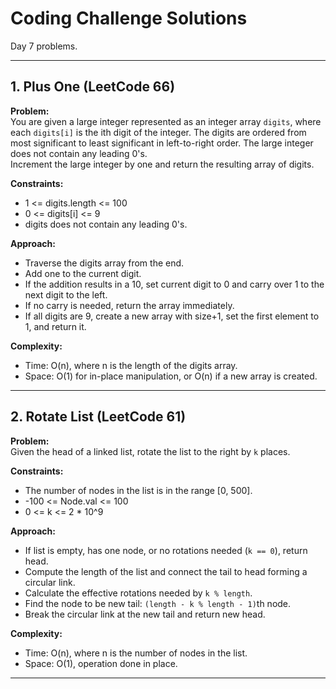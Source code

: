 # Coding Challenge Solutions

Day 7 problems.

---

## 1. Plus One (LeetCode 66)

**Problem:**  
You are given a large integer represented as an integer array `digits`, where each `digits[i]` is the ith digit of the integer. The digits are ordered from most significant to least significant in left-to-right order. The large integer does not contain any leading 0's.  
Increment the large integer by one and return the resulting array of digits.

**Constraints:**  
- 1 <= digits.length <= 100  
- 0 <= digits[i] <= 9  
- digits does not contain any leading 0's.

**Approach:**  
- Traverse the digits array from the end.  
- Add one to the current digit.  
- If the addition results in a 10, set current digit to 0 and carry over 1 to the next digit to the left.  
- If no carry is needed, return the array immediately.  
- If all digits are 9, create a new array with size+1, set the first element to 1, and return it.

**Complexity:**  
- Time: O(n), where n is the length of the digits array.  
- Space: O(1) for in-place manipulation, or O(n) if a new array is created.

---

## 2. Rotate List (LeetCode 61)

**Problem:**  
Given the head of a linked list, rotate the list to the right by `k` places.

**Constraints:**  
- The number of nodes in the list is in the range [0, 500].  
- -100 <= Node.val <= 100  
- 0 <= k <= 2 * 10^9

**Approach:**  
- If list is empty, has one node, or no rotations needed (`k == 0`), return head.  
- Compute the length of the list and connect the tail to head forming a circular link.  
- Calculate the effective rotations needed by `k % length`.  
- Find the node to be new tail: `(length - k % length - 1)`th node.  
- Break the circular link at the new tail and return new head.

**Complexity:**  
- Time: O(n), where n is the number of nodes in the list.  
- Space: O(1), operation done in place.

---
